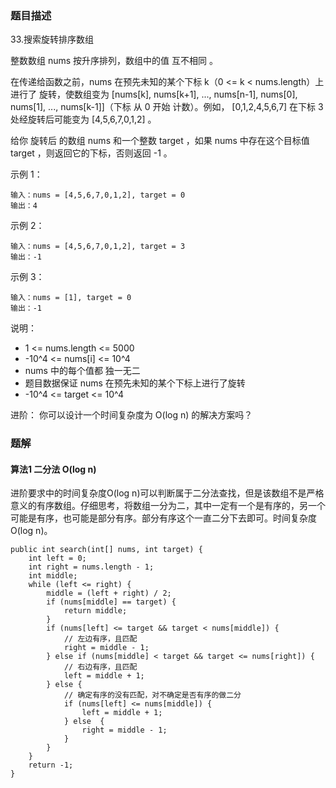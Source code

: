 ### 题目描述
33.搜索旋转排序数组

整数数组 nums 按升序排列，数组中的值 互不相同 。

在传递给函数之前，nums 在预先未知的某个下标 k（0 <= k < nums.length）上进行了 旋转，使数组变为 [nums[k], nums[k+1], ..., nums[n-1], nums[0], nums[1], ..., nums[k-1]]（下标 从 0 开始 计数）。例如， [0,1,2,4,5,6,7] 在下标 3 处经旋转后可能变为 [4,5,6,7,0,1,2] 。

给你 旋转后 的数组 nums 和一个整数 target ，如果 nums 中存在这个目标值 target ，则返回它的下标，否则返回 -1 。

示例 1：
```
输入：nums = [4,5,6,7,0,1,2], target = 0
输出：4
```

示例 2：
```
输入：nums = [4,5,6,7,0,1,2], target = 3
输出：-1
```

示例 3：
```
输入：nums = [1], target = 0
输出：-1
```

说明：

- 1 <= nums.length <= 5000
- -10^4 <= nums[i] <= 10^4
- nums 中的每个值都 独一无二
- 题目数据保证 nums 在预先未知的某个下标上进行了旋转
- -10^4 <= target <= 10^4
  
进阶： 你可以设计一个时间复杂度为 O(log n) 的解决方案吗？


### 题解

#### 算法1 二分法 O(log n)

进阶要求中的时间复杂度O(log n)可以判断属于二分法查找，但是该数组不是严格意义的有序数组。仔细思考，将数组一分为二，其中一定有一个是有序的，另一个可能是有序，也可能是部分有序。部分有序这个一直二分下去即可。时间复杂度O(log n)。


```$java
public int search(int[] nums, int target) {
    int left = 0;
    int right = nums.length - 1;
    int middle;
    while (left <= right) {
        middle = (left + right) / 2;
        if (nums[middle] == target) {
            return middle;
        }
        if (nums[left] <= target && target < nums[middle]) {
            // 左边有序，且匹配
            right = middle - 1;
        } else if (nums[middle] < target && target <= nums[right]) {
            // 右边有序，且匹配
            left = middle + 1;
        } else {
            // 确定有序的没有匹配，对不确定是否有序的做二分
            if (nums[left] <= nums[middle]) {
                left = middle + 1;
            } else  {
                right = middle - 1;
            }
        }
    }
    return -1;
}
```